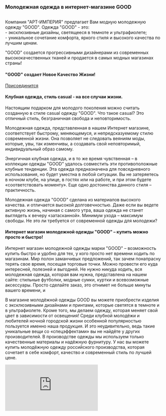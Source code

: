<div class="container">
<div class="row">
  <div class="col">
    <div class="about__heading heading heading--h3">
      <h3>Молодежная одежда в интернет-магазине GOOD</h3>
    </div>
  </div>
</div>
<div class="row">
  <div class="about__col col-12 col-sm-6 col-lg-3">
    <div class="about__figure about__figure--padding-bottom">
      <img src="img/banner/index/about__pic1.jpg" alt="" class="about__img">
    </div>
    <p>Компания "АРТ-ИМПЕРИЯ" предлагает Вам модную молодежную одежду "GOOD". Одежда "GOOD" - это:<br>
      - эксклюзивные дизайны, светящееся в темноте и ультрафиолете;<br>
      - уникальное сочетание комфорта, яркого стиля и высокого качества по лучшим ценам.</p>
    <p>"GOOD" создается прогрессивными дизайнерами из современных высококачественных тканей и продается в самых модных
      магазинах страны!</p>
    <div class="heading heading--h4">
      <h4>"GOOD" создает Новое Качество Жизни!</h4>
    </div>
    <div class="about__actions">
      <a href="/wholesale" class="btn">Присоединится</a>
    </div>
  </div>
  <div class="about__col col-12 col-sm-6 col-lg-3">
    <div class="heading heading--h4">
      <h4>Клубная одежда, стиль casual - на все случаи жизни.</h4>
    </div>
    <p>Настоящим подарком для молодого поколения можно считать созданную в стиле casual одежду "GOOD". Что такое casual?
      Это отличный стиль, безграничная свобода и неповторимость.</p>
    <p>Молодежная одежда, представленная в нашем Интернет магазине, соответствует быстрому, меняющемуся, и
      непредсказуемому стилю современной жизни. Она позволяет не следовать веяниям моды, которые, увы, так изменчивы, а
      создавать свой неповторимый, индивидуальный образ самому.</p>
    <p>Энергичная клубная одежда, и в то же время чувственная – в коллекции одежды "GOOD" удалось совместить эти
      противоположные клубные тенденции. Эта одежда предназначена для повседневного использования, но будет уместна в
      любой ситуации. Вы не затеряетесь в ночном клубе, на улице, в гостях или на работе, и при этом будете
      «соответствовать моменту». Еще одно достоинства данного стиля – практичность.</p>
    <p>Молодежная одежда "GOOD" сделана из материалов высокого качества. и отличается высокой долговечностью. Даже если
      вы ведете активную жизнь, начиная с самого утра, ваша одежда не станет выглядеть к вечеру «затасканной». Минимум
      ухода – максимум свободы. Не это ли требуется от современной одежды для молодежи?</p>
  </div>
  <div class="about__col col-12 col-sm-12 col-lg-6">
    <div class="row">
      <div class="col-12 col-sm-6">
        <div class="heading heading--h4">
          <h4>Интернет магазин молодежной одежды "GOOD" – купить можно просто и быстро!</h4>
        </div>
        <p>Интернет магазин молодежной одежды марки "GOOD" – возможность купить быстро и удобно для тех, у кого просто
          нет времени ходить по магазинам. Мир полон заманчивых предложений, так зачем понапрасну терять свое время,
          посещая торговые точки. Можно провести его куда интересней, полезней и выгодней. Не нужно никуда ходить, вся
          молодежная одежда, которая вам нужна, представлена на нашем сайте: стильные футболки, модные сумки, куртки и
          всевозможные аксессуары. Просто сделайте заказ, это отнимет не больше минуты вашего времени, и </p>
      </div>
      <div class="col-12 col-sm-6">
        <p>В магазине молодёжной одежды GOOD вы можете приобрести изделия с эксклюзивными дизайнами и принтами, которые
          светятся в темноте и в ультрафиолете. Кроме того, мы делаем одежду, которая меняет свой цвет в зависимости от
          освещения! Среди клубной молодёжи и любителей ночной городской жизни особенной популярностью пользуется именно
          наша продукция. И это неудивительно, ведь такие уникальные вещи со «спецэффектами» вы не найдёте у других
          производителей. В производстве одежды мы используем только качественные материалы и надёжную фурнитуру. У нас
          вы можете купить молодёжную одежду российского производства, которая сочетает в себе комфорт, качество и
          современный стиль по лучшей цене.</p>
      </div>
    </div>
    <div class="row">
      <div class="col">
        <div class="about__video about__video--bottom">
          <iframe src="https://www.youtube.com/embed/rUygr48k71s" frameborder="0"
                  allow="accelerometer; autoplay; encrypted-media; gyroscope; picture-in-picture"
                  allowfullscreen></iframe>
        </div>
      </div>
    </div>
  </div>
</div>
</div>
